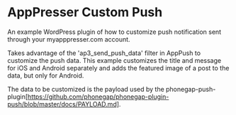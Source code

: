 # AppPresser Custom Push
An example WordPress plugin of how to customize push notification sent through your myapppresser.com account.

Takes advantage of the 'ap3_send_push_data' filter in AppPush to customize the push data.  This example customizes the title and message for iOS and Android separately and adds the featured image of a post to the data, but only for Android.

The data to be customized is the payload used by the phonegap-push-plugin[https://github.com/phonegap/phonegap-plugin-push/blob/master/docs/PAYLOAD.md].

